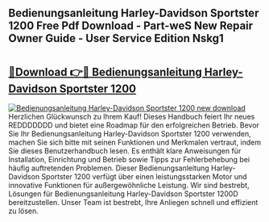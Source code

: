 ## Bedienungsanleitung Harley-Davidson Sportster 1200 Free Pdf Download - Part-weS New Repair Owner Guide - User Service Edition Nskg1

# <h2><a href="http://df1k4xt.blite.top/?on=Bedienungsanleitung+Harley-Davidson+Sportster+1200">🔗Download 👉🔴 Bedienungsanleitung Harley-Davidson Sportster 1200</a></h2>

[![Bedienungsanleitung Harley-Davidson Sportster 1200 new download](https://i.imgur.com/lujVjoI.png)](http://df1k4xt.blite.top/?on=Bedienungsanleitung+Harley-Davidson+Sportster+1200)
Herzlichen Glückwunsch zu Ihrem Kauf! Dieses Handbuch feiert Ihr neues REDDDDDDD und bietet eine Roadmap für den erfolgreichen Betrieb. Bevor Sie Ihr Bedienungsanleitung Harley-Davidson Sportster 1200 verwenden, machen Sie sich bitte mit seinen Funktionen und Merkmalen vertraut, indem Sie dieses Benutzerhandbuch lesen. Es enthält klare Anweisungen für Installation, Einrichtung und Betrieb sowie Tipps zur Fehlerbehebung bei häufig auftretenden Problemen. Dieser Bedienungsanleitung Harley-Davidson Sportster 1200 verfügt über einen leistungsstarken Motor und innovative Funktionen für außergewöhnliche Leistung. Wir sind bestrebt, Lösungen für Bedienungsanleitung Harley-Davidson Sportster 1200D bereitzustellen. Unser Team ist bestrebt, Ihre Anliegen schnell und effizient zu lösen.
